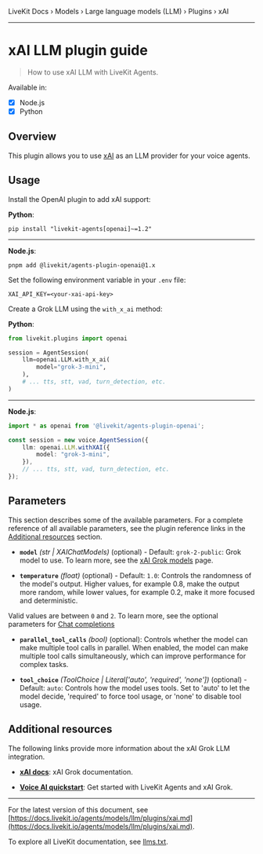 LiveKit Docs › Models › Large language models (LLM) › Plugins › xAI

---

# xAI LLM plugin guide

> How to use xAI LLM with LiveKit Agents.

Available in:
- [x] Node.js
- [x] Python

## Overview

This plugin allows you to use [xAI](https://x.ai/) as an LLM provider for your voice agents.

## Usage

Install the OpenAI plugin to add xAI support:

**Python**:

```shell
pip install "livekit-agents[openai]~=1.2"

```

---

**Node.js**:

```shell
pnpm add @livekit/agents-plugin-openai@1.x

```

Set the following environment variable in your `.env` file:

```shell
XAI_API_KEY=<your-xai-api-key>

```

Create a Grok LLM using the `with_x_ai` method:

**Python**:

```python
from livekit.plugins import openai

session = AgentSession(
    llm=openai.LLM.with_x_ai(
        model="grok-3-mini",
    ),
    # ... tts, stt, vad, turn_detection, etc.
)

```

---

**Node.js**:

```typescript
import * as openai from '@livekit/agents-plugin-openai';

const session = new voice.AgentSession({
    llm: openai.LLM.withXAI({
        model: "grok-3-mini",
    }),
    // ... tts, stt, vad, turn_detection, etc.
});

```

## Parameters

This section describes some of the available parameters. For a complete reference of all available parameters, see the plugin reference links in the [Additional resources](#additional-resources) section.

- **`model`** _(str | XAIChatModels)_ (optional) - Default: `grok-2-public`: Grok model to use. To learn more, see the [xAI Grok models](https://docs.x.ai/docs/models) page.

- **`temperature`** _(float)_ (optional) - Default: `1.0`: Controls the randomness of the model's output. Higher values, for example 0.8, make the output more random, while lower values, for example 0.2, make it more focused and deterministic.

Valid values are between `0` and `2`. To learn more, see the optional parameters for [Chat completions](https://docs.x.ai/docs/api-reference#chat-completions)

- **`parallel_tool_calls`** _(bool)_ (optional): Controls whether the model can make multiple tool calls in parallel. When enabled, the model can make multiple tool calls simultaneously, which can improve performance for complex tasks.

- **`tool_choice`** _(ToolChoice | Literal['auto', 'required', 'none'])_ (optional) - Default: `auto`: Controls how the model uses tools. Set to 'auto' to let the model decide, 'required' to force tool usage, or 'none' to disable tool usage.

## Additional resources

The following links provide more information about the xAI Grok LLM integration.

- **[xAI docs](https://docs.x.ai/docs/overview)**: xAI Grok documentation.

- **[Voice AI quickstart](https://docs.livekit.io/agents/start/voice-ai.md)**: Get started with LiveKit Agents and xAI Grok.

---


For the latest version of this document, see [https://docs.livekit.io/agents/models/llm/plugins/xai.md](https://docs.livekit.io/agents/models/llm/plugins/xai.md).

To explore all LiveKit documentation, see [llms.txt](https://docs.livekit.io/llms.txt).